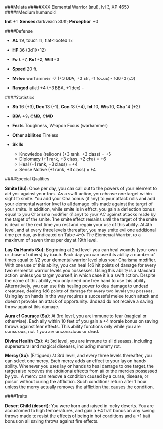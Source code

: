 ###Mulata
#####XXX Elemental Warrior (mul), lvl 3, XP 4650
#####Medium humanoid

**Init** +1; **Senses** darkvision 30ft; **Perception** +0

####Defense
- **AC** 19, touch 11, flat-flooted 18
- **HP** 36 (3d10+12)
- **Fort** +7, **Ref** +2, **Will** +3

- **Speed** 20 ft.
- **Melee** warhammer +7 (+3 BBA, +3 str, +1 focus) - 1d8+3 (x3)
- **Ranged** atlatl +4 (+3 BBA, +1 dex) - 

####Statistics
- **Str** 16 (+3), **Dex** 13 (+1), **Con** 18 (+4), **Int** 10, **Wis** 10, **Cha** 14 (+2)
- **BBA** +3; **CMB**, **CMD**
- **Feats** Toughness, Weapon Focus (warhammer)
- **Other abilities** Tireless

- **Skills**
	- Knowledge (religion) (+3 rank, +3 class) = +6
	- Diplomacy (+1 rank, +3 class, +2 cha) = +6
	- Heal (+1 rank, +3 class) = +4
	- Sense Motive (+1 rank, +3 class) = +4


####Special Qualities

**Smite (Su)**: Once per day, you can call out to the powers of your element to aid you against your foes. As a swift action, you choose one target within sight to smite. You add your Cha bonus (if any) to your attack rolls and add your elemental warrior level to all damage rolls made against the target of your smite.In addition, while smite is in effect, you gain a deflection bonus equal to you Charisma modifier (if any) to your AC against attacks made by the target of the smite.
The smite effect remains until the target of the smite is dead or the next time you rest and regain your use of this ability. At 4th level, and at every three levels thereafter, you may smite evil one additional time per day, as indicated on Table 4–9: The Elemental Warrior, to a maximum of seven times per day at 19th level.

**Lay On Hands (Su)**: Beginning at 2nd level, you can heal wounds (your own or those of others) by touch. Each day you can use this ability a number of times equal to 1/2 your elemental warrior level plus your Charisma modifier. With one use of this ability, you can heal 1d6 hit points of damage for every two elemental warrior levels you possesses. Using this ability is a standard action, unless you target yourself, in which case it is a swift action. Despite the name of this ability, you only need one free hand to use this ability.Alternatively, you can use this healing power to deal damage to undead creatures, dealing 1d6 points of damage for every two levels you possess. Using lay on hands in this way requires a successful melee touch attack and doesn't provoke an attack of opportunity. Undead do not receive a saving throw against this damage.

**Aura of Courage (Su)**: At 3rd level, you are immune to fear (magical or otherwise). Each ally within 10 feet of you gain a +4 morale bonus on saving throws against fear effects. This ability functions only while you are conscious, not if you are unconscious or dead.

**Divine Health (Ex)**: At 3rd level, you are immune to all diseases, including supernatural and magical diseases, including mummy rot.

**Mercy (Su)**: (Fatigued) At 3rd level, and every three levels thereafter, you can select one mercy. Each mercy adds an effect to your lay on hands ability. Whenever you uses lay on hands to heal damage to one target, the target also receives the additional effects from all of the mercies possessed by you. A mercy can remove a condition caused by a curse, disease, or poison without curing the affliction. Such conditions return after 1 hour unless the mercy actually removes the affliction that causes the condition.

####Traits

**Desert Child (desert)**: You were born and raised in rocky deserts. You are accustomed to high temperatures, and gain a +4 trait bonus on any saving throws made to resist the effects of being in hot conditions and a +1 trait bonus on all saving throws against fire effects.